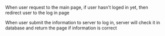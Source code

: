 When user request to the main page, if user hasn't loged in yet,
then redirect user to the log in page


When user submit the information to server to log in,
server will check it in database and return the page if information is correct